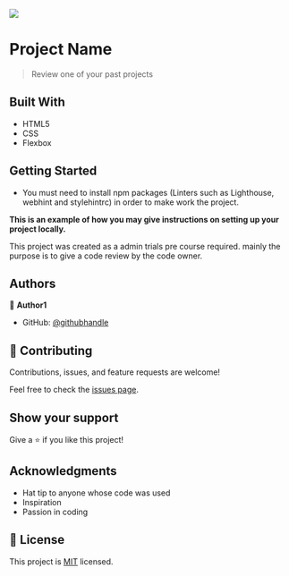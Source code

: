 ![](https://img.shields.io/badge/Microverse-blueviolet)

# Project Name

> Review one of your past projects


## Built With

- HTML5
- CSS
- Flexbox 

## Getting Started

- You must need to install npm packages (Linters such as Lighthouse, webhint and stylehintrc) in order to make work the project.

**This is an example of how you may give instructions on setting up your project locally.**

This project was created as a admin trials pre course required. mainly the purpose is to give a code review by the code owner.

## Authors

👤 **Author1**

- GitHub: [@githubhandle](https://github.com/armandocomellas1)

## 🤝 Contributing

Contributions, issues, and feature requests are welcome!

Feel free to check the [issues page](../../issues/).

## Show your support

Give a ⭐️ if you like this project!

## Acknowledgments

- Hat tip to anyone whose code was used
- Inspiration
- Passion in coding

## 📝 License

This project is [MIT](./MIT.md) licensed.